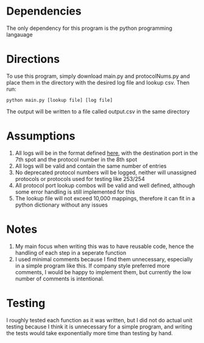 # Dependencies

The only dependency for this program is the python programming langauage

# Directions

To use this program, simply download main.py and protocolNums.py and place them in the directory with the desired log file and lookup csv.  Then run:

`python main.py [lookup file] [log file]`

The output will be written to a file called output.csv in the same directory

# Assumptions

1. All logs will be in the format defined [here](https://docs.aws.amazon.com/vpc/latest/userguide/flow-log-records.html), with the destination port in the 7th spot and the protocol number in the 8th spot
2. All logs will be valid and contain the same number of entries
3. No deprecated protocol numbers will be logged, neither will unassigned protocols or protocols used for testing like 253/254
4. All protocol port lookup combos will be valid and well defined, although some error handling is still implemented for this
5. The lookup file will not exceed 10,000 mappings, therefore it can fit in a python dictionary without any issues
   
# Notes

1. My main focus when writing this was to have reusable code, hence the handling of each step in a seperate function
2. I used minimal comments because I find them unnecessary, especially in a simple program like this.  If company style preferred more comments, I would be happy to implement them, but currently the low number of comments is intentional.

# Testing

I roughly tested each function as it was written, but I did not do actual unit testing because I think it is unnecessary for a simple program, and writing the tests would take exponentially more time than testing by hand.
